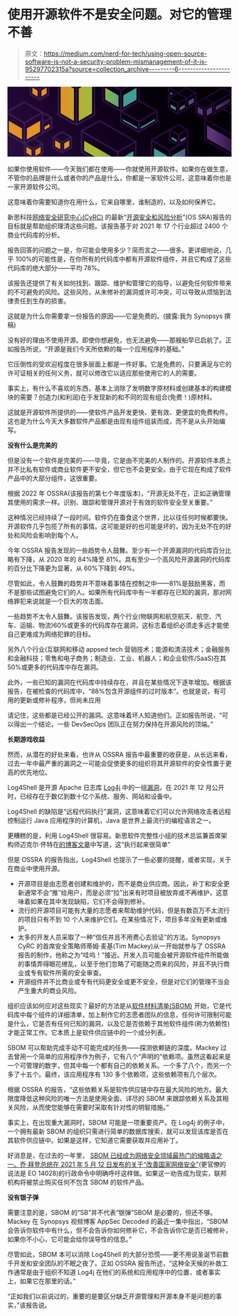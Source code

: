 # 使用开源软件不是安全问题。对它的管理不善

> 原文：<https://medium.com/nerd-for-tech/using-open-source-software-is-not-a-security-problem-mismanagement-of-it-is-95297702315a?source=collection_archive---------6----------------------->

![](img/2cef4f658fbd35cb8d7edb01c6e8a0c6.png)

如果你使用软件——今天我们都在使用——你就使用开源软件。如果你在做生意，不管你的品牌是什么或者你的产品是什么，你都是一家软件公司，这意味着你也是一家开源软件公司。

这意味着你需要知道你在用什么，它来自哪里，谁制造的，以及如何保养它。

新思科技[网络安全研究中心(CyRC)](https://www.synopsys.com/software-integrity/cybersecurity-research-center.html?cmp=pr-sig&utm_medium=referral) 的最新“[开源安全和风险分析](https://www.synopsys.com/software-integrity/resources/analyst-reports/open-source-security-risk-analysis.html?cmp=pr-sig&utm_medium=referral)”(OS SRA)报告的目标就是帮助组织理清这些问题。该报告基于对 2021 年 17 个行业超过 2400 个商业代码库的分析。

报告回答的问题之一是，你可能会使用多少？简而言之——很多。更详细地说，几乎 100%的可能性是，在你所有的代码库中都有开源软件组件，并且它构成了这些代码库的绝大部分——平均 78%。

该报告还提供了有关如何找到、跟踪、维护和管理它的指导，以避免任何软件带来的不可避免的风险。这些风险，从未修补的漏洞或许可冲突，可以导致从烦恼到法律责任到生存的损害。

这就是为什么你需要拿一份报告的原因——它是免费的。(披露:我为 Synopsys 撰稿)

没有好的理由不使用开源。即使你想避免，也无法避免——那艘船早已启航了。正如报告所说，“开源是我们今天所依赖的每一个应用程序的基础。”

它压倒性的受欢迎程度在很多层面上都是一件好事。它是免费的，只要满足与它的许可证相关的任何义务，就可以修改它以适应那些使用它的人的需要。

事实上，有什么不喜欢的东西，基本上消除了发明数字原材料或创建基本的构建模块的需要？创造力(和利润)在于发现新的和不同的现有组合(免费！)原材料。

这就是开源软件所提供的——使软件产品开发更快、更有效、更便宜的免费构件。这也是为什么今天大多数软件产品都是由现有组件组装而成，而不是从头开始编写。

**没有什么是完美的**

但是没有一个软件是完美的——毕竟，它是由不完美的人制作的。开源软件本质上并不比私有软件或商业软件更不安全，但它也不会更安全。由于它现在构成了软件产品中的大部分组件，这很重要。

根据 2022 年 OSSRA(该报告的第七个年度版本)，“开源无处不在，正如正确管理其使用的需求一样。识别、跟踪和管理开源对于有效的软件安全至关重要。”

这种情况已经持续了一段时间。软件仍在蚕食这个世界，比以往任何时候都要快。开源软件几乎包揽了所有的事情。这可能是好的也可能是坏的，因为无处不在的好处和风险会影响到每个人。

今年 OSSRA 报告发现的一些趋势令人鼓舞。至少有一个开源漏洞的代码库百分比略有下降，从 2020 年的 84%降至 81%。具有至少一个高风险开源漏洞的代码库的百分比下降更为显著，从 60%下降到 49%。

尽管如此，令人鼓舞的趋势并不意味着事情在控制之中——81%是鼓励黑客，而不是那些试图避免它们的人。如果所有代码库中有一半都存在已知的漏洞，那对网络罪犯来说就是一个巨大的攻击面。

一些趋势不太令人鼓舞。该报告发现，两个行业(物联网和航空航天、航空、汽车、运输、物流)60%或更多的代码库存在漏洞，这标志着组织必须走多远才能使自己更难成为网络犯罪的目标。

另外八个行业(互联网和移动 appsed tech 营销技术；能源和清洁技术；金融服务和金融科技；零售和电子商务；制造业、工业、机器人；和企业软件/SaaS)在其 50%或更多的代码库中存在漏洞。

此外，一些已知的漏洞在代码库中持续存在，并且在某些情况下逐年增加。根据该报告，在被检查的代码库中，“88%包含开源组件的过时版本”。也就是说，有可用的更新或修补程序，但尚未应用

请记住，这些都是已经公开的漏洞。这意味着坏人知道他们。正如报告所说，“可以得出一个结论，一些 DevSecOps 团队正在努力保持在开源风险的顶端。”

**长期游戏收益**

然而，从潜在的好处来看，也许从 OSSRA 报告中最重要的收获是，从长远来看，过去一年中最严重的漏洞之一可能会促使更多的组织将其开源软件的安全性置于更高的优先地位。

Log4Shell 是开源 Apache 日志库 [Log4j](https://www.synopsys.com/blogs/software-security/mitigating-impact-of-log4j-log4shell/?cmp=pr-sig&utm_medium=referral) 中的一组[漏洞](https://armerding.medium.com/get-your-vaccine-for-the-log4shell-software-pandemic-ae445b771be8)，在 2021 年 12 月公开时，已经存在于数亿到数十亿个系统、服务、网站和设备中。

Log4Shell 的缺陷是“远程代码执行”漏洞，这意味着它们可以允许网络攻击者远程控制运行 Java 应用程序的计算机，Java 是世界上最流行的编程语言之一。

更糟糕的是，利用 Log4Shell 很容易。新思软件完整性小组的技术总监兼首席架构师迈克尔·怀特在[的博客文章](https://www.synopsys.com/blogs/software-security/mitigating-impact-of-log4j-log4shell/?cmp=pr-sig&utm_medium=referral)中写道，这“执行起来很简单”

但是 OSSRA 的报告指出，Log4Shell 也提示了一些必要的提醒，或者实现，关于在商业中使用开源。

*   开源项目是由志愿者创建和维护的，而不是商业供应商。因此，补丁和安全更新通常不会“推”给用户，而是必须“拉”出来有时项目被放弃或不再维护，这意味着如果在其中发现缺陷，它们不会得到修补。
*   流行的开源项目可能有大量的志愿者来帮助维护代码，但是有数百万不太流行的项目只有不到 10 个人来维护它们。在某些情况下，项目多年没有更新或维护。
*   太多的开发人员采取了一种“信任并且不用费心去验证”的方法。Synopsys CyRC 的首席安全策略师蒂姆·麦基(Tim Mackey)从一开始就参与了 OSSRA 报告的制作，他称之为“哇呜！”接近。开发人员可能会被开源软件组件所能做的事情弄得眼花缭乱，以至于他们忽略了可能随之而来的风险，并且不执行商业或专有软件所需的安全审查。
*   开源组件并不比商业或专有代码更安全或更不安全，但是对它们的管理不当会产生重大的商业风险。

组织应该如何应对这些现实？最好的方法是从[软件材料清单(SBOM)](https://www.synopsys.com/blogs/software-security/software-bill-of-materials-bom/?cmp=pr-sig&utm_medium=referral) 开始，它是代码库中每个组件的详细清单，加上制作它的志愿者团队的信息，任何许可限制可能是什么，它是否有任何已知的漏洞，以及它是否依赖于其他软件组件(称为依赖性)才能正常工作。它本质上是软件供应链中的一个成分列表。

SBOM 可以帮助完成手动不可能完成的任务——探测依赖链的深度。Mackey 过去曾用一个简单的应用程序作为例子，它有八个“声明的”依赖项。虽然这看起来是一个可管理的数字，但其中每一个都有自己的依赖关系。一个多了八个，而另一个多了十五个。最终，该应用程序有 130 多个依赖项，这些依赖项有几个层次。

根据 OSSRA 的报告，“这些依赖关系是软件供应链中存在最大风险的地方。最大限度降低这种风险的唯一方法是使用全面、详尽的 SBOM 来跟踪依赖关系及其相关风险，从而使您能够在需要时采取有针对性的明智措施。”

事实上，在出现重大漏洞时，SBOM 可能是一项重要资产。在 Log4j 的例子中，一个拥有最新 SBOM 的组织只需进行简单的数据库搜索，就可以发现该库是否在其软件供应链中。如果是这样，它知道它需要获取并应用补丁。

好消息是，在过去的一年里， [SBOM 已经成为网络安全领域最热门的缩略语之一。乔·拜登总统在 2021 年 5 月 12 日发布的关于](https://www.rsaconference.com/library/Blog/drop-an-sbom-on-your-software-supply-chain-vulnerabilities)[“改善国家网络安全”](https://www.nist.gov/itl/executive-order-improving-nations-cybersecurity)(更官僚的说法是 EO 14028)的行政命令中明确呼吁这样做。如果这一劝告成为现实，联邦机构将被禁止购买任何不包含 SBOM 的软件产品。

**没有银子弹**

需要注意的是，SBOM 的“SB”并不代表“银弹”SBOM 是必要的，但还不够。Mackey 在 Synopsys 视频博客 AppSec Decoded 的最近一集中指出，“SBOM 会告诉你软件中有什么，但不会告诉你如何修补它，不会告诉你它是否已被修补，如果你不小心，它可能会给你误导性的信息。”

尽管如此，SBOM 本可以消除 Log4Shell 的大部分恐慌——更不用说圣诞节前数千开发和安全团队的不眠之夜了。正如 OSSRA 报告所述，“这种全天候的补救工作通常是由于组织不知道 Log4j 在他们的系统和应用程序中的位置，或者事实上，如果它在那里的话。”

“正如我们以前说过的，重要的是要区分缺乏开源管理和开源本身不是问题的事实，”该报告说。